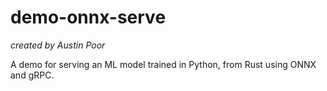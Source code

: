 # demo-onnx-serve

_created by Austin Poor_

A demo for serving an ML model trained in Python, from Rust using ONNX and gRPC.

